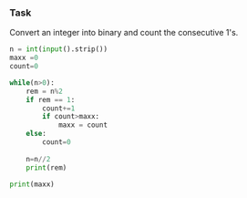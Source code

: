 ### Task

Convert an integer into binary and count the consecutive 1's.

```python 
n = int(input().strip())
maxx =0
count=0

while(n>0):
    rem = n%2
    if rem == 1:
        count+=1
        if count>maxx:
            maxx = count
    else:
        count=0
    
    n=n//2
    print(rem)

print(maxx)



